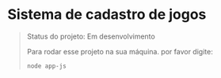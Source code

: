 # Sistema de cadastro de jogos #

> Status do projeto: Em desenvolvimento
>
> Para rodar esse projeto na sua máquina. por favor digite:
> ```
> node app-js
> ```
